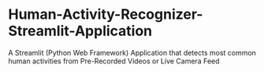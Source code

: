 # Human-Activity-Recognizer-Streamlit-Application
A Streamlit (Python Web Framework) Application that detects most common human activities from Pre-Recorded Videos or Live Camera Feed
